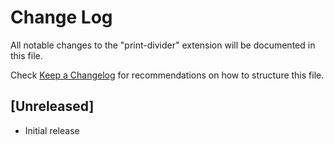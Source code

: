 # Change Log

All notable changes to the "print-divider" extension will be documented in this file.

Check [Keep a Changelog](http://keepachangelog.com/) for recommendations on how to structure this file.

## [Unreleased]

- Initial release